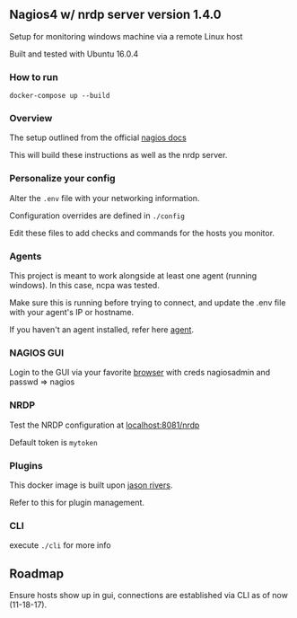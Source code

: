 ## Nagios4 w/ nrdp server version 1.4.0

Setup for monitoring windows machine via a remote Linux host

Built and tested with Ubuntu 16.0.4

### How to run

    docker-compose up --build

### Overview

The setup outlined from the official [nagios docs](https://assets.nagios.com/downloads/nagioscore/docs/nagioscore/4/en/monitoring-windows.html)

This will build these instructions as well as the nrdp server.

### Personalize your config

Alter the `.env` file with your networking information.

Configuration overrides are defined in `./config`

Edit these files to add checks and commands for the hosts you monitor.

### Agents

This project is meant to work alongside at least one agent (running windows). In this case, ncpa was tested.

Make sure this is running before trying to connect, and update the .env file with your agent's IP or hostname.

If you haven't an agent installed, refer here [agent](https://www.nagios.org/ncpa/getting-started.php#win-silent-install).

### NAGIOS GUI
Login to the GUI via your favorite [browser](http://localhost:8081/) with creds nagiosadmin and passwd => nagios

### NRDP
Test the NRDP configuration at [localhost:8081/nrdp](http://localhost:8081/nrdp)

Default token is `mytoken`

### Plugins
This docker image is built upon [jason rivers](https://hub.docker.com/r/jasonrivers/nagios/). 

Refer to this for plugin management.

### CLI
execute `./cli` for more info

## Roadmap
Ensure hosts show up in gui, connections are established via CLI as of now (11-18-17).
